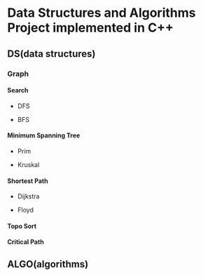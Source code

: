 # Data Structures and Algorithms Project implemented in C++

## DS(data structures)

### Graph

#### Search

- DFS

- BFS

#### Minimum Spanning Tree

- Prim

- Kruskal

#### Shortest Path

- Dijkstra

- Floyd

#### Topo Sort

#### Critical Path

## ALGO(algorithms)
